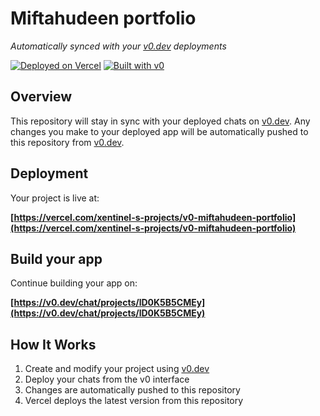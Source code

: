 # Miftahudeen portfolio

*Automatically synced with your [v0.dev](https://v0.dev) deployments*

[![Deployed on Vercel](https://img.shields.io/badge/Deployed%20on-Vercel-black?style=for-the-badge&logo=vercel)](https://vercel.com/xentinel-s-projects/v0-miftahudeen-portfolio)
[![Built with v0](https://img.shields.io/badge/Built%20with-v0.dev-black?style=for-the-badge)](https://v0.dev/chat/projects/lD0K5B5CMEy)

## Overview

This repository will stay in sync with your deployed chats on [v0.dev](https://v0.dev).
Any changes you make to your deployed app will be automatically pushed to this repository from [v0.dev](https://v0.dev).

## Deployment

Your project is live at:

**[https://vercel.com/xentinel-s-projects/v0-miftahudeen-portfolio](https://vercel.com/xentinel-s-projects/v0-miftahudeen-portfolio)**

## Build your app

Continue building your app on:

**[https://v0.dev/chat/projects/lD0K5B5CMEy](https://v0.dev/chat/projects/lD0K5B5CMEy)**

## How It Works

1. Create and modify your project using [v0.dev](https://v0.dev)
2. Deploy your chats from the v0 interface
3. Changes are automatically pushed to this repository
4. Vercel deploys the latest version from this repository